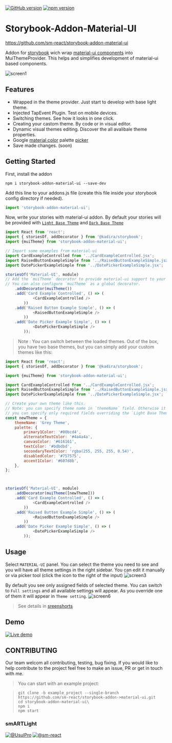 [![GitHub version](https://badge.fury.io/gh/sm-react%2Fstorybook-addon-material-ui.svg)](https://badge.fury.io/gh/sm-react%2Fstorybook-addon-material-ui)
[![npm version](https://badge.fury.io/js/storybook-addon-material-ui.svg)](https://badge.fury.io/js/storybook-addon-material-ui)

#  Storybook-Addon-Material-UI 
https://github.com/sm-react/storybook-addon-material-ui

Addon for [storybook](https://github.com/kadirahq/react-storybook) wich wrap [material-ui components](http://www.material-ui.com/) into MuiThemeProvider. This helps and simplifies development of material-ui based components.

![screen1](https://raw.githubusercontent.com/sm-react/storybook-addon-material-ui/master/docs/screen1.png)

## Features

- Wrapped in the theme provider. Just start to develop with base light theme.
- Injected TapEvent Plugin. Test on mobile devices.
- Switching themes. See how it looks in one click.
- Creating your castom theme. By code or in visual editor.
- Dynamic visual themes editing. Discover the all avalibale theme properties.
- Google [material color](https://material.google.com/style/color.html#color-color-palette) palette [picker](https://github.com/sm-react/react-material-color-picker)
- Save made changes. (soon)

## Getting Started

First, install the addon

```shell
npm i storybook-addon-material-ui --save-dev
```

Add this line to your addons.js file (create this file inside your storybook config directory if needed).

```js
import 'storybook-addon-material-ui';
```

Now, write your stories with material-ui addon. By default your stories will be provided with [`Light Base Theme`](https://github.com/callemall/material-ui/blob/master/src/styles/baseThemes/lightBaseTheme.js) and [`Dark Base Theme`](https://github.com/callemall/material-ui/blob/master/src/styles/baseThemes/darkBaseTheme.js)

```js
import React from 'react';
import { storiesOf, addDecorator } from '@kadira/storybook';
import {muiTheme} from 'storybook-addon-material-ui';

// Import some examples from material-ui
import CardExampleControlled from '../CardExampleControlled.jsx';
import RaisedButtonExampleSimple from '../RaisedButtonExampleSimple.jsx';
import DatePickerExampleSimple from '../DatePickerExampleSimple.jsx';

storiesOf('Material-UI', module)
// Add the `muiTheme` decorator to provide material-ui support to your stories.
// You can also configure `muiTheme` as a global decorator.
    .addDecorator(muiTheme())
    .add('Card Example Controlled', () => (
            <CardExampleControlled />
        ))
    .add('Raised Button Example Simple', () => (
            <RaisedButtonExampleSimple />
        ))
    .add('Date Picker Example Simple', () => (
            <DatePickerExampleSimple />
        ));
```
> Note : You can switch between the loaded themes. Out of the box, you have two base themes, but you can simply add your custom themes like this:

```js
import React from 'react';
import { storiesOf, addDecorator } from '@kadira/storybook';

import {muiTheme} from 'storybook-addon-material-ui';

import CardExampleControlled from '../CardExampleControlled.jsx';
import RaisedButtonExampleSimple from '../RaisedButtonExampleSimple.jsx';
import DatePickerExampleSimple from '../DatePickerExampleSimple.jsx';

// Create your own theme like this. 
// Note: you can specify theme name in `themeName` field. Otherwise it will be displayed by the number.
// you can specify only required fields overriding the `Light Base Theme`
const newTheme = {
    themeName: 'Grey Theme',
    palette: {
        primary1Color: '#00bcd4',
        alternateTextColor: '#4a4a4a',
        canvasColor: '#616161',
        textColor: '#bdbdbd',
        secondaryTextColor: 'rgba(255, 255, 255, 0.54)',
        disabledColor: '#757575',
        accent1Color: '#607d8b',
    },
};



storiesOf('Material-UI', module)
    .addDecorator(muiTheme([newTheme]))
    .add('Card Example Controlled', () => (
            <CardExampleControlled />
        ))
    .add('Raised Button Example Simple', () => (
            <RaisedButtonExampleSimple />
        ))
    .add('Date Picker Example Simple', () => (
            <DatePickerExampleSimple />
        ));


```

## Usage

Select `MATERIAL-UI` panel. You can select the theme you need to see and you will have all theme settings in the right sidebar. You can edit it manually or via picker tool (click the icon to the right of the input)
![screen3](https://raw.githubusercontent.com/sm-react/storybook-addon-material-ui/master/docs/screen3.png)

By default you see only assigned fields of selected theme. You can switch to `Full settings` and all available settings will appear. As you override one of them it will appear in `Theme setting`.
![screen6](https://raw.githubusercontent.com/sm-react/storybook-addon-material-ui/master/docs/screen6.png)

> See details in [sreenshorts](https://github.com/sm-react/storybook-addon-material-ui/blob/master/docs/screenshorts.md)

## Demo
[![Live demo](https://img.shields.io/badge/Live%20Demo-%20Storybook-brightgreen.svg)](https://sm-react.github.io/storybook-addon-material-ui)

## CONTRIBUTING
Our team welcom all contributing, testing, bug fixing. If you would like
to help contribute to the project feel free to make an issue, PR or get in touch with me.

>You can start with an example project:

>```shell 
>git clone -b example_project --single-branch https://github.com/sm-react/storybook-addon->material-ui.git
>cd storybook-addon-material-ui\
>npm i
>npm start
>```

### smARTLight
[![@UsulPro](https://img.shields.io/badge/github-UsulPro-blue.svg)](https://github.com/UsulPro)
[![@sm-react](https://img.shields.io/badge/github-smARTLight-red.svg)](https://github.com/sm-react)

